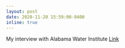 ```yaml
---
layout: post
date: 2020-11-20 15:59:00-0400
inline: true
---
```


My interview with Alabama Water Institute [Link](http://international.ua.edu/spotlight/iew-student-spotlight-peyman-abbaszadeh/)
